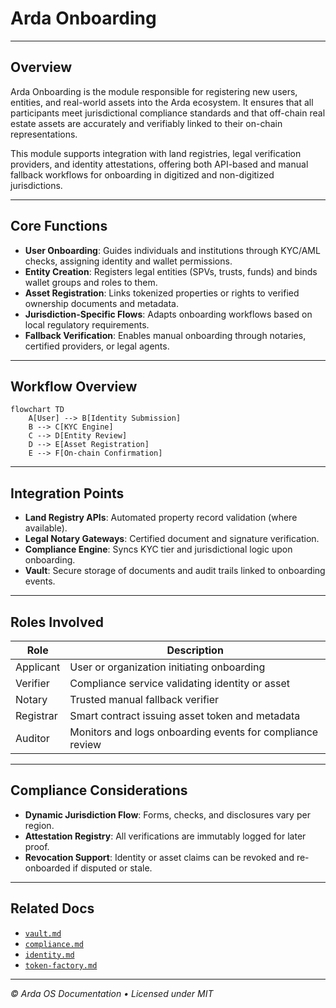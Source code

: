 # Arda Onboarding

---

## Overview

Arda Onboarding is the module responsible for registering new users, entities, and real-world assets into the Arda ecosystem. It ensures that all participants meet jurisdictional compliance standards and that off-chain real estate assets are accurately and verifiably linked to their on-chain representations.

This module supports integration with land registries, legal verification providers, and identity attestations, offering both API-based and manual fallback workflows for onboarding in digitized and non-digitized jurisdictions.

---

## Core Functions

- **User Onboarding**: Guides individuals and institutions through KYC/AML checks, assigning identity and wallet permissions.
- **Entity Creation**: Registers legal entities (SPVs, trusts, funds) and binds wallet groups and roles to them.
- **Asset Registration**: Links tokenized properties or rights to verified ownership documents and metadata.
- **Jurisdiction-Specific Flows**: Adapts onboarding workflows based on local regulatory requirements.
- **Fallback Verification**: Enables manual onboarding through notaries, certified providers, or legal agents.

---

## Workflow Overview

```mermaid
flowchart TD
    A[User] --> B[Identity Submission]
    B --> C[KYC Engine]
    C --> D[Entity Review]
    D --> E[Asset Registration]
    E --> F[On-chain Confirmation]
```

---

## Integration Points

- **Land Registry APIs**: Automated property record validation (where available).
- **Legal Notary Gateways**: Certified document and signature verification.
- **Compliance Engine**: Syncs KYC tier and jurisdictional logic upon onboarding.
- **Vault**: Secure storage of documents and audit trails linked to onboarding events.

---

## Roles Involved

| Role | Description |
|------|-------------|
| Applicant | User or organization initiating onboarding |
| Verifier | Compliance service validating identity or asset |
| Notary | Trusted manual fallback verifier |
| Registrar | Smart contract issuing asset token and metadata |
| Auditor | Monitors and logs onboarding events for compliance review |

---

## Compliance Considerations

- **Dynamic Jurisdiction Flow**: Forms, checks, and disclosures vary per region.
- **Attestation Registry**: All verifications are immutably logged for later proof.
- **Revocation Support**: Identity or asset claims can be revoked and re-onboarded if disputed or stale.

---

## Related Docs

- [`vault.md`](./vault.md)
- [`compliance.md`](./compliance.md)
- [`identity.md`](./identity.md)
- [`token-factory.md`](./token-factory.md)

---

*© Arda OS Documentation • Licensed under MIT*

